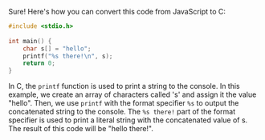 Sure! Here's how you can convert this code from JavaScript to C:
```c
#include <stdio.h>
 
int main() {
    char s[] = "hello";
    printf("%s there!\n", s);
    return 0;
}
```
In C, the `printf` function is used to print a string to the console. In this example, we create an array of characters called 's' and assign it the value "hello". Then, we use `printf` with the format specifier `%s` to output the concatenated string to the console. The `%s there!` part of the format specifier is used to print a literal string with the concatenated value of s.
The result of this code will be "hello there!".
